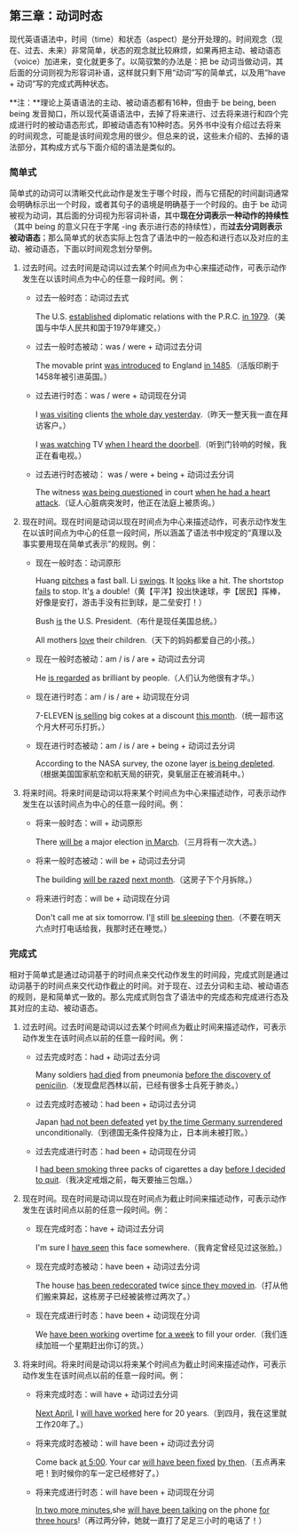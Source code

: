 ## 第三章：动词时态

现代英语语法中，时间（time）和状态（aspect）是分开处理的。时间观念（现在、过去、未来）非常简单，状态的观念就比较麻烦，如果再把主动、被动语态（voice）加进来，变化就更多了。以简驭繁的办法是：把 be 动词当做动词，其后面的分词则视为形容词补语，这样就只剩下用“动词”写的简单式，以及用“have + 动词”写的完成式两种状态。

**注：**理论上英语语法的主动、被动语态都有16种，但由于 be being, been being 发音拗口，所以现代英语语法中，去掉了将来进行、过去将来进行和四个完成进行时的被动语态形式，即被动语态有10种时态。另外书中没有介绍过去将来的时间观念，可能是该时间观念用的很少。但总来的说，这些未介绍的、去掉的语法部分，其构成方式与下面介绍的语法是类似的。

### 简单式

简单式的动词可以清晰交代此动作是发生于哪个时段，而与它搭配的时间副词通常会明确标示出一个时段，或者其句子的语境是明确基于一个时段的。由于 be 动词被视为动词，其后面的分词视为形容词补语，其中**现在分词表示一种动作的持续性**（其中 being 的意义只在于字尾 -ing 表示进行态的持续性），而**过去分词则表示被动语态**；那么简单式的状态实际上包含了语法中的一般态和进行态以及对应的主动、被动语态，下面以时间观念划分举例。

1. 过去时间。过去时间是动词以过去某个时间点为中心来描述动作，可表示动作发生在以该时间点为中心的任意一段时间。例：

   - 过去一般时态：动词过去式

     The U.S. <u>established</u> diplomatic relations with the P.R.C. <u>in 1979</u>.（美国与中华人民共和国于1979年建交。）

   - 过去一般时态被动：was / were + 动词过去分词

     The movable print <u>was introduced</u>  to England <u>in 1485</u>.（活版印刷于1458年被引进英国。）

   - 过去进行时态：was / were + 动词现在分词

     I <u>was visiting</u> clients <u>the whole day yesterday</u>.（昨天一整天我一直在拜访客户。）

     I <u>was watching</u> TV <u>when I heard the doorbell</u>.（听到门铃响的时候，我正在看电视。）

   - 过去进行时态被动： was / were + being + 动词过去分词

     The witness <u>was being questioned</u> in court <u>when he had a heart attack</u>.（证人心脏病突发时，他正在法庭上被质询。）

2. 现在时间。现在时间是动词以现在时间点为中心来描述动作，可表示动作发生在以该时间点为中心的任意一段时间，所以涵盖了语法书中规定的“真理以及事实要用现在简单式表示”的规则。例：

   - 现在一般时态：动词原形

     Huang <u>pitches</u> a fast ball. Li <u>swings</u>. It <u>looks</u> like a hit. The shortstop <u>fails</u> to stop. It'<u>s</u> a double!（黄【平洋】投出快速球，李【居民】挥棒，好像是安打，游击手没有拦到球，是二垒安打！）

     Bush <u>is</u> the U.S. President.（布什是现任美国总统。）

     All mothers <u>love</u> their children.（天下的妈妈都爱自己的小孩。）

   - 现在一般时态被动：am / is / are + 动词过去分词

     He <u>is regarded</u> as brilliant by people.（人们认为他很有才华。）

   - 现在进行时态：am / is / are + 动词现在分词

     7-ELEVEN <u>is selling</u> big cokes at a discount <u>this month</u>.（统一超市这个月大杯可乐打折。）

   - 现在进行时态被动：am / is / are + being + 动词过去分词

     According to the NASA survey, the ozone layer <u>is being depleted</u>.（根据美国国家航空和航天局的研究，臭氧层正在被消耗中。）

3. 将来时间。将来时间是动词以将来某个时间点为中心来描述动作，可表示动作发生在以该时间点为中心的任意一段时间。例：

   - 将来一般时态：will + 动词原形

     There <u>will be</u> a major election <u>in March</u>.（三月将有一次大选。）

   - 将来一般时态被动：will be + 动词过去分词

     The building <u>will be razed</u> <u>next month</u>.（这房子下个月拆除。）

   - 将来进行时态：will be + 动词现在分词

     Don't call me at six tomorrow. I'<u>ll</u> still <u>be sleeping</u> <u>then</u>.（不要在明天六点时打电话给我，我那时还在睡觉。）

### 完成式

相对于简单式是通过动词基于的时间点来交代动作发生的时间段，完成式则是通过动词基于的时间点来交代动作截止的时间。对于现在、过去分词和主动、被动语态的规则，是和简单式一致的。那么完成式则包含了语法中的完成态和完成进行态及其对应的主动、被动语态。

1. 过去时间。过去时间是动词以过去某个时间点为截止时间来描述动作，可表示动作发生在该时间点以前的任意一段时间。例：

   - 过去完成时态：had + 动词过去分词

     Many soldiers <u>had died</u> from pneumonia <u>before the discovery of penicilin</u>.（发现盘尼西林以前，已经有很多士兵死于肺炎。）

   - 过去完成时态被动：had been + 动词过去分词

     Japan <u>had not been defeated</u> yet <u>by the time Germany surrendered</u> unconditionally.（到德国无条件投降为止，日本尚未被打败。）

   - 过去完成进行时态：had been + 动词现在分词

     I <u>had been smoking</u> three packs of cigarettes a day <u>before I decided to quit</u>.（我决定戒烟之前，每天要抽三包烟。）

2. 现在时间。现在时间是动词以现在时间点为截止时间来描述动作，可表示动作发生在该时间点以前的任意一段时间。例：

   - 现在完成时态：have + 动词过去分词

     I'm sure I <u>have seen</u> this face somewhere.（我肯定曾经见过这张脸。）

   - 现在完成时态被动：have been + 动词过去分词

     The house <u>has been redecorated</u> twice <u>since they moved in</u>.（打从他们搬来算起，这栋房子已经被装修过两次了。）

   - 现在完成进行时态：have been + 动词现在分词

     We <u>have been working</u>  overtime <u>for a week</u> to fill your order.（我们连续加班一个星期赶出你订的货。）

3. 将来时间。将来时间是动词以将来某个时间点为截止时间来描述动作，可表示动作发生在该时间点以前的任意一段时间。例：

   - 将来完成时态：will have + 动词过去分词

     <u>Next April</u>, I <u>will have worked</u> here for 20 years.（到四月，我在这里就工作20年了。）

   - 将来完成时态被动：will have been + 动词过去分词

     Come back <u>at 5:00</u>. Your car <u>will have been fixed</u> <u>by then</u>.（五点再来吧！到时候你的车一定已经修好了。）

   - 将来完成进行时态：will have been + 动词现在分词

     <u>In two more minutes</u>,she <u>will have been talking</u> on the phone <u>for three hours</u>!（再过两分钟，她就一直打了足足三小时的电话了！）

